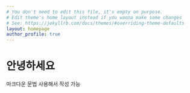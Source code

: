 ```yaml
---
# You don't need to edit this file, it's empty on purpose.
# Edit theme's home layout instead if you wanna make some changes
# See: https://jekyllrb.com/docs/themes/#overriding-theme-defaults
layout: homepage
author_profile: true
---
```


# 안녕하세요

마크다운 문법 사용해서 작성 가능
